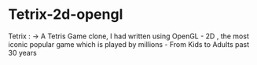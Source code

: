 Tetrix-2d-opengl
================

Tetrix : -> A Tetris Game clone, I had written using OpenGL - 2D , the most iconic popular game which is played by millions - From Kids to Adults past 30 years
